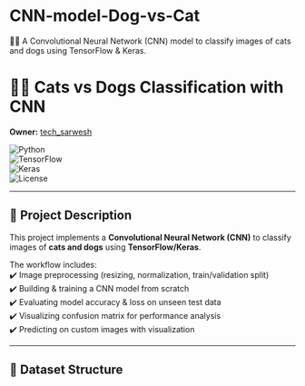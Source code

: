 # CNN-model-Dog-vs-Cat
🐶🐱 A Convolutional Neural Network (CNN) model to classify images of cats and dogs using TensorFlow &amp; Keras.
# 🐶🐱 Cats vs Dogs Classification with CNN  

**Owner:** [tech_sarwesh](https://github.com/tech-sarwesh)  

![Python](https://img.shields.io/badge/Python-3.8%2B-blue)  
![TensorFlow](https://img.shields.io/badge/TensorFlow-2.x-orange)  
![Keras](https://img.shields.io/badge/Keras-Deep%20Learning-red)  
![License](https://img.shields.io/badge/License-MIT-green)  

---

## 📖 Project Description  
This project implements a **Convolutional Neural Network (CNN)** to classify images of **cats and dogs** using **TensorFlow/Keras**.  

The workflow includes:  
✔️ Image preprocessing (resizing, normalization, train/validation split)  
✔️ Building & training a CNN model from scratch  
✔️ Evaluating model accuracy & loss on unseen test data  
✔️ Visualizing confusion matrix for performance analysis  
✔️ Predicting on custom images with visualization  

---

## 📂 Dataset Structure  

